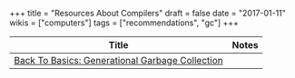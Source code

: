 +++
title = "Resources About Compilers"
draft = false
date = "2017-01-11"
wikis = ["computers"]
tags = ["recommendations", "gc"]
+++

| Title | Notes |
|-------|-------|
| [Back To Basics: Generational Garbage Collection](https://blogs.msdn.microsoft.com/abhinaba/2009/03/02/back-to-basics-generational-garbage-collection/) | |
